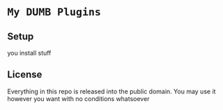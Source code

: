 # `My DUMB Plugins`

## Setup
you install stuff 
## License

Everything in this repo is released into the public domain. You may use it however you want with no conditions whatsoever
